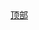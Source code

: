 <div id="totop">
        <a href="javascript:;" id="btn">顶部</a>
</div>

<body>
<script type="text/javascript">
        window.onload = function () {
            // 1.找到页面中的按钮
            var totop = document.getElementById("btn");
            totop.style.display ="none";
            var timer = null;
 
            // 2. 给按钮绑定点击事件
            totop.onclick =function () {
                // 周期性定时
                timer = setInterval(function () {
                    // 3.获取滚动条距离浏览器顶端的距离
                    var backTop = document.documentElement.scrollTop || 
                    document.body.scrollTop;
 
                    // 越滚越慢
                    speedTop =backTop/5;
                    document.documentElement.scrollTop=backTop-speedTop;
                    if(backTop==0){
                        clearInterval(timer);
                    }
                },30)
            }
            // 设置临界值
            var pageHeight =700;
            window.onscroll =function () {
                var backTop = document.documentElement.scrollTop || 
                document.body.scrollTop;
                if(backTop>pageHeight){
                    totop.style.display="block";
                }else{
                    totop.style.display="none";
                }
 
            }
        }
 
    </script>
    </body>

<h1 align="center">Hi,</h1>

# MyWebsites

- [SpanishLearning2022](https://liu-xnd.github.io/SpanishLearning2022)

- [Bioinfo&Genomics2022](https://github.com/LIU-Xnd/LIU-Xnd.github.io/blob/main/_bioinformatics/notes_bio_gen.md)
